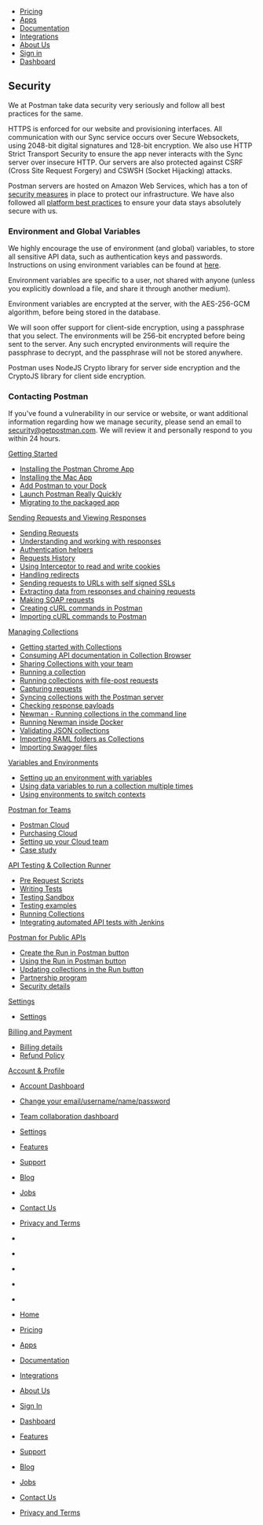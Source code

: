 [][0]

* [Pricing][1]
* [Apps][2]
* [Documentation][3]
* [Integrations][4]
* [About Us][5]
* [Sign in][6]
* [Dashboard][7]

## Security

We at Postman take data security very seriously and follow all best practices for the same.

HTTPS is enforced for our website and provisioning interfaces. All communication with our Sync service occurs over Secure Websockets, using 2048-bit digital signatures and 128-bit encryption. We also use HTTP Strict Transport Security to ensure the app never interacts with the Sync server over insecure HTTP. Our servers are also protected against CSRF (Cross Site Request Forgery) and CSWSH (Socket Hijacking) attacks. 

Postman servers are hosted on Amazon Web Services, which has a ton of [security measures][8] in place to protect our infrastructure. We have also followed all [platform best practices][9] to ensure your data stays absolutely secure with us.

### Environment and Global Variables

We highly encourage the use of environment (and global) variables, to store all sensitive API data, such as authentication keys and passwords. Instructions on using environment variables can be found at [here][10].

Environment variables are specific to a user, not shared with anyone (unless you explicitly download a file, and share it through another medium). 

Environment variables are encrypted at the server, with the AES-256-GCM algorithm, before being stored in the database.

We will soon offer support for client-side encryption, using a passphrase that you select. The environments will be 256-bit encrypted before being sent to the server. Any such encrypted environments will require the passphrase to decrypt, and the passphrase will not be stored anywhere.

Postman uses NodeJS Crypto library for server side encryption and the CryptoJS library for client side encryption.

### Contacting Postman

If you've found a vulnerability in our service or website, or want additional information regarding how we manage security, please send an email to [security@getpostman.com][11]. We will review it and personally respond to you within 24 hours.

[Getting Started][12]

* [Installing the Postman Chrome App
][13]
* [Installing the Mac App
][14]
* [Add Postman to your Dock
][15]
* [Launch Postman Really Quickly
][16]
* [Migrating to the packaged app
][17]

[Sending Requests and Viewing Responses][18]

* [Sending Requests
][19]
* [Understanding and working with responses
][20]
* [Authentication helpers
][21]
* [Requests History 
][22]
* [Using Interceptor to read and write cookies
][23]
* [Handling redirects
][24]
* [Sending requests to URLs with self signed SSLs
][25]
* [Extracting data from responses and chaining requests
][26]
* [Making SOAP requests
][27]
* [Creating cURL commands in Postman
][28]
* [Importing cURL commands to Postman
][29]

[Managing Collections][30]

* [Getting started with Collections
][31]
* [Consuming API documentation in Collection Browser
][32]
* [Sharing Collections with your team
][33]
* [Running a collection
][34]
* [Running collections with file-post requests
][35]
* [Capturing requests
][36]
* [Syncing collections with the Postman server
][37]
* [Checking response payloads
][38]
* [Newman - Running collections in the command line 
][39]
* [Running Newman inside Docker
][40]
* [Validating JSON collections
][41]
* [Importing RAML folders as Collections
][42]
* [Importing Swagger files
][43]

[Variables and Environments][44]

* [Setting up an environment with variables
][45]
* [Using data variables to run a collection multiple times
][46]
* [Using environments to switch contexts
][47]

[Postman for Teams][48]

* [Postman Cloud
][49]
* [Purchasing Cloud
][50]
* [Setting up your Cloud team
][51]
* [Case study
][52]

[API Testing & Collection Runner][53]

* [Pre Request Scripts
][54]
* [Writing Tests
][55]
* [Testing Sandbox
][56]
* [Testing examples
][57]
* [Running Collections
][58]
* [Integrating automated API tests with Jenkins
][59]

[Postman for Public APIs][60]

* [Create the Run in Postman button
][61]
* [Using the Run in Postman button
][62]
* [Updating collections in the Run button
][63]
* [Partnership program
][64]
* [Security details
][65]

[Settings][66]

* [Settings
][67]

[Billing and Payment][68]

* [Billing details
][69]
* [Refund Policy
][70]

[Account & Profile][71]

* [Account Dashboard
][72]
* [Change your email/username/name/password
][73]
* [Team collaboration dashboard
][74]
* [Settings
][67]

* [Features][75]
* [Support][76]
* [Blog][77]
* [Jobs][78]
* [Contact Us][79]
* [Privacy and Terms][80]

* [][81]
* [][82]
* [][83]
* [][84]
* [][85]

* [Home][0]
* [Pricing][1]
* [Apps][2]
* [Documentation][3]
* [Integrations][4]
* [About Us][5]
* [Sign In][6]
* [Dashboard][7]

* [Features][75]
* [Support][76]
* [Blog][77]
* [Jobs][78]
* [Contact Us][79]
* [Privacy and Terms][80]


[0]: /
[1]: /pricing
[2]: /apps
[3]: /docs/
[4]: /integrations
[5]: /about-us
[6]: https://app.getpostman.com/signup?redirect=web
[7]: https://app.getpostman.com/
[8]: http://aws.amazon.com/security/
[9]: http://aws.amazon.com/security/security-resources/
[10]: environments
[11]: mailto:security@getpostman.com
[12]: #collapse-0
[13]: /docs/introduction
[14]: /docs/install_mac
[15]: /docs/launch
[16]: /docs/launch_chrome_quickly
[17]: /docs/migration
[18]: #collapse-1
[19]: /docs/requests
[20]: /docs/responses
[21]: /docs/helpers
[22]: /docs/history
[23]: /docs/interceptor_cookies
[24]: /docs/handling_redirects
[25]: /docs/self_signed_certs
[26]: /docs/chaining_requests
[27]: /docs/soap_requests
[28]: /docs/creating_curl
[29]: /docs/importing_curl
[30]: #collapse-2
[31]: /docs/collections
[32]: /docs/consuming_api_documentation
[33]: /docs/sharing
[34]: /docs/running_collections
[35]: /docs/run_file_post_requests
[36]: /docs/capture
[37]: /docs/sync_overview
[38]: /docs/checking_payload_responses
[39]: /docs/newman_intro
[40]: /docs/newman_in_docker
[41]: /docs/validating_json_collections
[42]: /docs/importing_folders
[43]: /docs/importing_swagger
[44]: #collapse-3
[45]: /docs/environments
[46]: /docs/multiple_instances
[47]: /docs/test_multi_environments
[48]: #collapse-4
[49]: /docs/cloud
[50]: /docs/buying_cloud
[51]: /docs/cloud_team_setup
[52]: http://blog.getpostman.com/2015/12/10/belong-keeps-its-architecture-in-order-with-postman/
[53]: #collapse-5
[54]: /docs/pre_request_scripts
[55]: /docs/writing_tests
[56]: /docs/sandbox
[57]: /docs/testing_examples
[58]: /docs/running_collections-1
[59]: /docs/integrating_with_jenkins
[60]: #collapse-6
[61]: /docs/run_button
[62]: /docs/run_button_ux
[63]: /docs/update_run_button
[64]: /docs/run_partner_prog
[65]: /docs/run_security
[66]: #collapse-7
[67]: /docs/settings
[68]: #collapse-8
[69]: /docs/billing_details
[70]: /refunds
[71]: #collapse-9
[72]: /dashboard
[73]: /dashboard/edit#
[74]: /dashboard/teams
[75]: /apps#changelog
[76]: /support
[77]: http://blog.getpostman.com
[78]: /jobs/
[79]: /contact-us
[80]: /licenses/privacy
[81]: https://twitter.com/postmanclient
[82]: https://www.facebook.com/getpostman
[83]: http://blog.getpostman.com/
[84]: https://plus.google.com/+Getpostman
[85]: https://github.com/postmanlabs